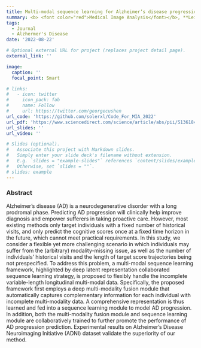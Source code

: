```yaml
---
title: Multi-modal sequence learning for Alzheimer’s disease progression prediction with incomplete variable-length longitudinal data
summary: <b> <font color="red">Medical Image Analysis</font></b>, **Lei Xu**, Lei Chen, Rong Wang, Feiping Nie, Xuelong Li.
tags:
  - Journal
  - Alzhermer's Disease
date: '2022-08-22'

# Optional external URL for project (replaces project detail page).
external_link: ''

image:
  caption: ''
  focal_point: Smart

# links:
#   - icon: twitter
#     icon_pack: fab
#     name: Follow
#     url: https://twitter.com/georgecushen
url_code: 'https://github.com/solerxl/Code_For_MIA_2022'
url_pdf: 'https://www.sciencedirect.com/science/article/abs/pii/S1361841522002717'
url_slides: ''
url_video: ''

# Slides (optional).
#   Associate this project with Markdown slides.
#   Simply enter your slide deck's filename without extension.
#   E.g. `slides = "example-slides"` references `content/slides/example-slides.md`.
#   Otherwise, set `slides = ""`.
# slides: example
---
```


### Abstract

Alzheimer’s disease (AD) is a neurodegenerative disorder with a long prodromal phase. Predicting AD progression will clinically help improve diagnosis and empower sufferers in taking proactive care. However, most existing methods only target individuals with a fixed number of historical visits, and only predict the cognitive scores once at a fixed time horizon in the future, which cannot meet practical requirements. In this study, we consider a flexible yet more challenging scenario in which individuals may suffer from the (arbitrary) modality-missing issue, as well as the number of individuals’ historical visits and the length of target score trajectories being not prespecified. To address this problem, a multi-modal sequence learning framework, highlighted by deep latent representation collaborated sequence learning strategy, is proposed to flexibly handle the incomplete variable-length longitudinal multi-modal data. Specifically, the proposed framework first employs a deep multi-modality fusion module that automatically captures complementary information for each individual with incomplete multi-modality data. A comprehensive representation is thus learned and fed into a sequence learning module to model AD progression. In addition, both the multi-modality fusion module and sequence learning module are collaboratively trained to further promote the performance of AD progression prediction. Experimental results on Alzheimer’s Disease Neuroimaging Initiative (ADNI) dataset validate the superiority of our method.